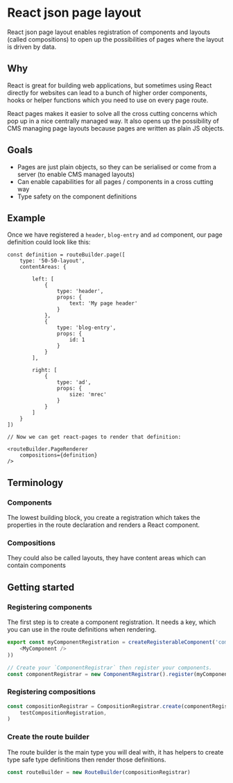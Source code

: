 # React json page layout

React json page layout enables registration of components and layouts (called compositions) to open up the possibilities of pages where the layout is driven by data.

## Why

React is great for building web applications, but sometimes using React directly for websites can lead to a bunch of higher order components, hooks or helper functions which you need to use on every page route.

React pages makes it easier to solve all the cross cutting concerns which pop up in a nice centrally managed way. It also opens up the possibility of CMS managing page layouts because pages are written as plain JS objects.

## Goals

-   Pages are just plain objects, so they can be serialised or come from a server (to enable CMS managed layouts)
-   Can enable capabilities for all pages / components in a cross cutting way
-   Type safety on the component definitions

## Example

Once we have registered a `header`, `blog-entry` and `ad` component, our page definition could look like this:

```tsx
const definition = routeBuilder.page([
    type: '50-50-layout',
    contentAreas: {

        left: [
            {
                type: 'header',
                props: {
                    text: 'My page header'
                }
            },
            {
                type: 'blog-entry',
                props: {
                    id: 1
                }
            }
        ],

        right: [
            {
                type: 'ad',
                props: {
                    size: 'mrec'
                }
            }
        ]
    }
])

// Now we can get react-pages to render that definition:

<routeBuilder.PageRenderer
    compositions={definition}
/>
```

## Terminology

### Components

The lowest building block, you create a registration which takes the properties in the route declaration and renders a React component.

### Compositions

They could also be called layouts, they have content areas which can contain components

## Getting started

### Registering components

The first step is to create a component registration. It needs a key, which you can use in the route definitions when rendering.

```ts
export const myComponentRegistration = createRegisterableComponent('component-key', () => (
    <MyComponent />
))

// Create your `ComponentRegistrar` then register your components.
const componentRegistrar = new ComponentRegistrar().register(myComponentRegistration)
```

### Registering compositions

```ts
const compositionRegistrar = CompositionRegistrar.create(componentRegistrar).registerComposition(
    testCompositionRegistration,
)
```

### Create the route builder

The route builder is the main type you will deal with, it has helpers to create type safe type definitions then render those definitions.

```ts
const routeBuilder = new RouteBuilder(compositionRegistrar)
```
